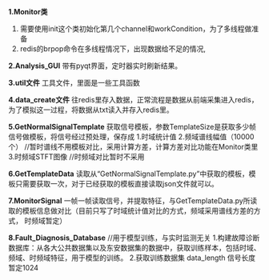**1.Monitor类**
1. 需要使用init这个类初始化第几个channel和workCondition，为了多线程做准备
2. redis的brpop命令在多线程情况下，出现数据给不足的情况,

**2.Analysis_GUI**
带有pyqt界面，定时器实时刷新结果。

**3.util文件**
工具文件，里面是一些工具函数

**4.data_create文件**
往redis里存入数据，正常流程是数据从前端采集进入redis，为了模拟这一过程，将数据从txt读入并存入redis里。

**5.GetNormalSignalTemplate**
获取信号模板，参数TemplateSize是获取多少帧信号做模板，将信号经过预处理，保存成
    1.时域统计值
    2.频域谱线幅值（10000个） //暂时谱线不用模板对比，采用计算方差，计算方差对比功能在Monitor类里
    3.时频域STFT图像         //时频域对比暂时不采用

**6.GetTemplateData**
读取从“GetNormalSignalTemplate.py”中获取的模板，模板只需要获取一次，对于已经获取的模板直接读取json文件就可以。

**7.MonitorSignal**
一帧一帧读取信号，并提取特征，与GetTemplateData.py所读取的模板信息做对比（目前只写了时域统计值对比的方式，频域采用谱线方差的方式，
时频域暂定）

**8.Fault_Diagnosis_Database**  //用于模型训练，与实时监测无关
1.构建故障诊断数据库：从各大公共数据集以及东安数据集的数据中，获取训练样本，包括时域、频域、时频域特征，用于模型的训练。
2.获取训练数据集 data_length 信号长度暂定1024

